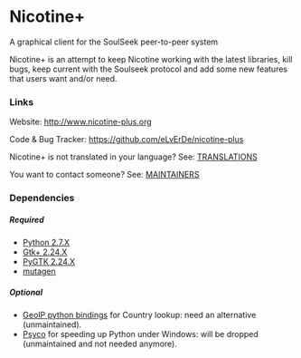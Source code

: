 # Nicotine+

A graphical client for the SoulSeek peer-to-peer system


Nicotine+ is an attempt to keep Nicotine working with the latest libraries,
kill bugs, keep current with the Soulseek protocol
and add some new features that users want and/or need.

### Links

Website: http://www.nicotine-plus.org

Code & Bug Tracker: https://github.com/eLvErDe/nicotine-plus

Nicotine+ is not translated in your language? See: [TRANSLATIONS](doc/TRANSLATIONS.md)

You want to contact someone? See: [MAINTAINERS](doc/MAINTAINERS.md)

### Dependencies

##### Required

* [Python 2.7.X](https://www.python.org/)
* [Gtk+ 2.24.X](http://www.gtk.org/)
* [PyGTK 2.24.X](http://www.pygtk.org/)
* [mutagen](https://github.com/quodlibet/mutagen)

##### Optional

* [GeoIP python bindings](https://dev.maxmind.com/geoip/legacy/downloadable/) for Country lookup: need an alternative (unmaintained).
* [Psyco](http://psyco.sourceforge.net/) for speeding up Python under Windows: will be dropped (unmaintained and not needed anymore).
